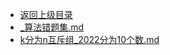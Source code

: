 - [返回上级目录](../)
- [_算法错题集.md](计算机/算法/算法错题集/_算法错题集.md)
- [k分为n互斥组_2022分为10个数.md](计算机/算法/算法错题集/k分为n互斥组_2022分为10个数.md)